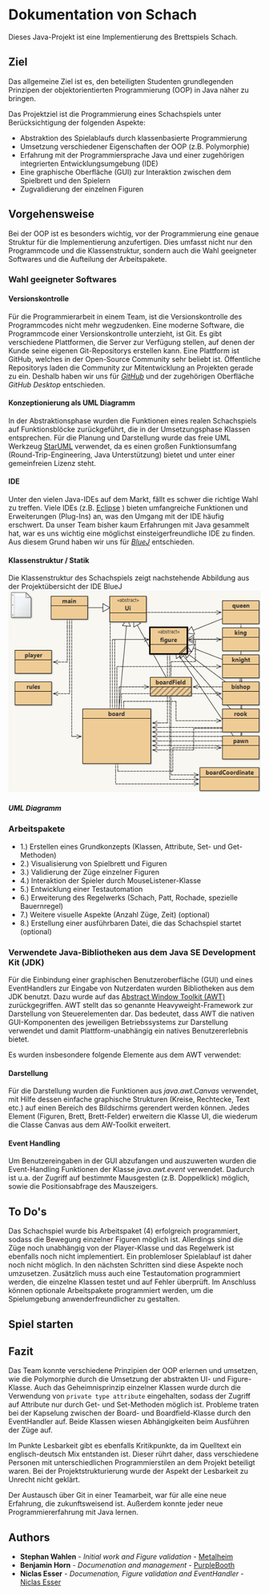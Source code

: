# Dokumentation von Schach

Dieses Java-Projekt ist eine Implementierung des Brettspiels Schach.

## Ziel

Das allgemeine Ziel ist es, den beteiligten Studenten grundlegenden Prinzipen der objektorientierten Programmierung (OOP) in Java näher zu bringen.

Das Projektziel ist die Programmierung eines Schachspiels unter Berücksichtigung der folgenden Aspekte:

* Abstraktion des Spielablaufs durch klassenbasierte Programmierung
* Umsetzung verschiedener Eigenschaften der OOP (z.B. Polymorphie)
* Erfahrung mit der Programmiersprache Java und einer zugehörigen integrierten Entwicklungsumgebung (IDE)
* Eine graphische Oberfläche (GUI) zur Interaktion zwischen dem Spielbrett und den Spielern
* Zugvalidierung der einzelnen Figuren

## Vorgehensweise

Bei der OOP ist es besonders wichtig, vor der Programmierung eine genaue Struktur für die Implementierung anzufertigen. 
Dies umfasst nicht nur den Programmcode und die Klassenstruktur, sondern auch die Wahl geeigneter Softwares und die Aufteilung der Arbeitspakete.

### Wahl geeigneter Softwares

#### Versionskontrolle

Für die Programmierarbeit in einem Team, ist die Versionskontrolle des Programmcodes nicht mehr wegzudenken. 
Eine moderne Software, die Programmcode einer Versionskontrolle unterzieht, ist Git. 
Es gibt verschiedene Plattformen, die Server zur Verfügung stellen, auf denen der Kunde seine eigenen Git-Repositorys erstellen kann. 
Eine Plattform ist GitHub, welches in der Open-Source Community sehr beliebt ist. 
Öffentliche Repositorys laden die Community zur Mitentwicklung an Projekten gerade zu ein. Deshalb haben wir uns für [*GitHub*](http://github.com) und der zugehörigen Oberfläche *GitHub Desktop* entschieden.

#### Konzeptionierung als UML Diagramm 

In der Abstraktionsphase wurden die Funktionen eines realen Schachspiels auf Funktionsblöcke zurückgeführt, die in der Umsetzungsphase 
Klassen entsprechen. Für die Planung und Darstellung wurde das freie UML Werkzeug [StarUML](http://staruml.io/) verwendet, da es einen großen
Funktionsumfang (Round-Trip-Engineering, Java Unterstützung) bietet und unter einer gemeinfreien Lizenz steht.

#### IDE
Unter den vielen Java-IDEs auf dem Markt, fällt es schwer die richtige Wahl zu treffen. 
Viele IDEs (z.B. [Eclipse](https://www.eclipse.org/) ) bieten umfangreiche Funktionen und Erweiterungen (Plug-Ins) an, was den Umgang mit der IDE häufig erschwert. 
Da unser Team bisher kaum Erfahrungen mit Java gesammelt hat, war es uns wichtig eine möglichst einsteigerfreundliche IDE zu finden. Aus diesem Grund haben wir uns für [*BlueJ*](https://www.bluej.org/) entschieden.

#### Klassenstruktur / Statik

Die Klassenstruktur des Schachspiels zeigt nachstehende Abbildung aus der Projektübersicht der IDE BlueJ
![Visuelle repräsentation der Klassenstruktur von Schach](https://github.com/NiclasEsser/chess/blob/master/doc/UML.PNG)

##### UML Diagramm

### Arbeitspakete

* 1.) Erstellen eines Grundkonzepts (Klassen, Attribute, Set- und Get-Methoden)
* 2.) Visualisierung von Spielbrett und Figuren
* 3.) Validierung der Züge einzelner Figuren
* 4.) Interaktion der Spieler durch MouseListener-Klasse
* 5.) Entwicklung einer Testautomation
* 6.) Erweiterung des Regelwerks (Schach, Patt, Rochade, spezielle Bauernregel)
* 7.) Weitere visuelle Aspekte (Anzahl Züge, Zeit) (optional)
* 8.) Erstellung einer ausführbaren Datei, die das Schachspiel startet (optional)

### Verwendete Java-Bibliotheken aus dem Java SE Development Kit (JDK)

Für die Einbindung einer graphischen Benutzeroberfläche (GUI) und eines EventHandlers zur Eingabe von Nutzerdaten
wurden Bibliotheken aus dem JDK benutzt. Dazu wurde auf das [Abstract Window Toolkit (AWT)](https://de.wikipedia.org/wiki/Abstract_Window_Toolkit)
zurückgegriffen. AWT stellt das so genannte Heavyweight-Framework zur Darstellung von Steuerelementen dar. 
Das bedeutet, dass AWT die nativen GUI-Komponenten des jeweiligen Betriebssystems zur Darstellung verwendet und damit Plattform-unabhängig ein 
natives Benutzererlebnis bietet.

Es wurden insbesondere folgende Elemente aus dem AWT verwendet:

#### Darstellung 

Für die Darstellung wurden die Funktionen aus *java.awt.Canvas* verwendet, mit Hilfe dessen einfache graphische Strukturen (Kreise, Rechtecke, Text etc.)
auf einen Bereich des Bildschirms gerendert werden können. Jedes Element (Figuren, Brett, Brett-Felder) erweitern die Klasse UI, die wiederum die Classe 
Canvas aus dem AW-Toolkit erweitert.

#### Event Handling

Um Benutzereingaben in der GUI abzufangen und auszuwerten wurden die Event-Handling Funktionen der Klasse *java.awt.event* verwendet.
Dadurch ist u.a. der Zugriff auf bestimmte Mausgesten (z.B. Doppelklick) möglich, sowie die Positionsabfrage des Mauszeigers.

## To Do's
Das Schachspiel wurde bis Arbeitspaket (4) erfolgreich programmiert, sodass die Bewegung einzelner Figuren möglich ist. Allerdings sind die Züge noch unabhängig von der Player-Klasse und das Regelwerk ist ebenfalls noch nicht implementiert. Ein problemloser Spielablauf ist daher noch nicht möglich. In den nächsten Schritten sind diese Aspekte noch umzusetzen. Zusätzlich muss auch eine Testautomation programmiert werden, die einzelne Klassen testet und auf Fehler überprüft. Im Anschluss können optionale Arbeitspakete programmiert werden, um die Spielumgebung anwenderfreundlicher zu gestalten.

## Spiel starten



## Fazit

Das Team konnte verschiedene Prinzipien der OOP erlernen und umsetzen, wie die Polymorphie durch die Umsetzung der abstrakten UI- und Figure-Klasse. Auch das Geheimnisprinzip einzelner Klassen wurde durch die Verwendung von ``private type attribute``  eingehalten, sodass der Zugriff auf Attribute nur durch Get- und Set-Methoden möglich ist. Probleme traten bei der Kapselung zwischen der Board- und Boardfield-Klasse durch den EventHandler auf. Beide Klassen wiesen Abhängigkeiten beim Ausführen der Züge auf.

Im Punkte Lesbarkeit gibt es ebenfalls Kritikpunkte, da im Quelltext ein englisch-deutsch Mix entstanden ist. Dieser rührt daher, dass verschiedene Personen mit unterschiedlichen Programmierstilen an dem Projekt beteiligt waren. Bei der Projektstrukturierung wurde der Aspekt der Lesbarkeit zu Unrecht nicht geklärt.

Der Austausch über Git in einer Teamarbeit, war für alle eine neue Erfahrung, die zukunftsweisend ist. Außerdem konnte jeder neue Programmiererfahrung mit Java lernen.


## Authors

* **Stephan Wahlen** - *Initial work and Figure validation* - [Metalheim](https://github.com/metalheim)
* **Benjamin Horn** - *Documenation and management* - [PurpleBooth](https://github.com/PurpleBooth)
* **Niclas Esser** - *Documenation, Figure validation and EventHandler* - [Niclas Esser](https://github.com/NiclasEsser)
